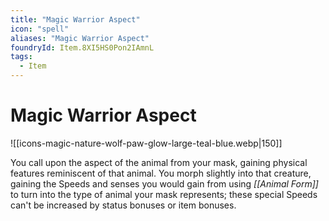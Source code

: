 ```yaml
---
title: "Magic Warrior Aspect"
icon: "spell"
aliases: "Magic Warrior Aspect"
foundryId: Item.8XI5HS0Pon2IAmnL
tags:
  - Item
---
```


# Magic Warrior Aspect
![[icons-magic-nature-wolf-paw-glow-large-teal-blue.webp|150]]

You call upon the aspect of the animal from your mask, gaining physical features reminiscent of that animal. You morph slightly into that creature, gaining the Speeds and senses you would gain from using _[[Animal Form]]_ to turn into the type of animal your mask represents; these special Speeds can't be increased by status bonuses or item bonuses.
